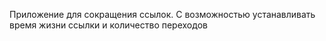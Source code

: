 Приложение для сокращения ссылок. С возможностью устанавливать время жизни ссылки и количество переходов

